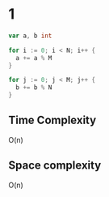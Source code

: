 # 1

```go
var a, b int

for i := 0; i < N; i++ { 
  a += a % M
}

for j := 0; j < M; j++ {
  b += b % N
}
```

## Time Complexity

O(n)

## Space complexity
O(n)
